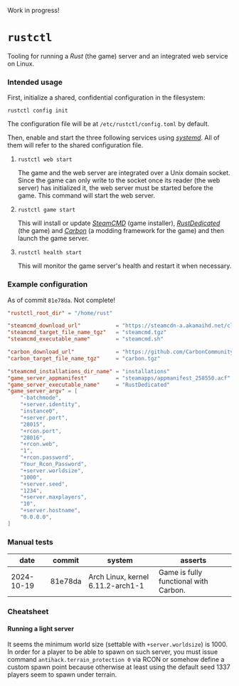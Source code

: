 Work in progress!

# `rustctl`

Tooling for running a _Rust_ (the game) server and an integrated web service on Linux.

### Intended usage

First, initialize a shared, confidential configuration in the filesystem:

```
rustctl config init
```

The configuration file will be at `/etc/rustctl/config.toml` by default.

Then, enable and start the three following services using [_systemd_][systemd-website]. All of them
will refer to the shared configuration file.

1. `rustctl web start`

   The game and the web server are integrated over a Unix domain socket. Since the game can only
   write to the socket once its reader (the web server) has initialized it, the web server must be
   started before the game. This command will start the web server.

2. `rustctl game start`

   This will install or update [_SteamCMD_][steamcmd-website] (game installer),
   [_RustDedicated_][rustdedicated-website] (the game) and [_Carbon_][carbon-website] (a modding
   framework for the game) and then launch the game server.

3. `rustctl health start`

   This will monitor the game server's health and restart it when necessary.

### Example configuration

As of commit `81e78da`. Not complete!

```toml
"rustctl_root_dir" = "/home/rust"

"steamcmd_download_url"           = "https://steamcdn-a.akamaihd.net/client/installer/steamcmd_linux.tar.gz"
"steamcmd_target_file_name_tgz"   = "steamcmd.tgz"
"steamcmd_executable_name"        = "steamcmd.sh"

"carbon_download_url"             = "https://github.com/CarbonCommunity/Carbon/releases/download/production_build/Carbon.Linux.Release.tar.gz"
"carbon_target_file_name_tgz"     = "carbon.tgz"

"steamcmd_installations_dir_name" = "installations"
"game_server_appmanifest"         = "steamapps/appmanifest_258550.acf"
"game_server_executable_name"     = "RustDedicated"
"game_server_argv" = [
    "-batchmode",
    "+server.identity",
    "instance0",
    "+server.port",
    "28015",
    "+rcon.port",
    "28016",
    "+rcon.web",
    "1",
    "+rcon.password",
    "Your_Rcon_Password",
    "+server.worldsize",
    "1000",
    "+server.seed",
    "1234",
    "+server.maxplayers",
    "10",
    "+server.hostname",
    "0.0.0.0",
]
```

### Manual tests

| date       | commit  | system                            | asserts                               |
| ---------- | ------- | --------------------------------- | ------------------------------------- |
| 2024-10-19 | 81e78da | Arch Linux, kernel 6.11.2-arch1-1 | Game is fully functional with Carbon. |

### Cheatsheet

#### Running a light server

It seems the minimum world size (settable with `+server.worldsize`) is 1000.
In order for a player to be able to spawn on such server, you must issue command
`antihack.terrain_protection 0` via RCON or somehow define a custom spawn point
because otherwise at least using the default seed 1337 players seem to spawn
under terrain.

[carbon-website]: https://carbonmod.gg
[rustdedicated-website]: https://steamdb.info/app/258550
[steamcmd-website]: https://developer.valvesoftware.com/wiki/SteamCMD
[systemd-website]: https://systemd.io
